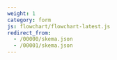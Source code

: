 ```yaml
---
weight: 1
category: form
js: flowchart/flowchart-latest.js
redirect_from:
  - /00000/skema.json
  - /00001/skema.json
---
```

